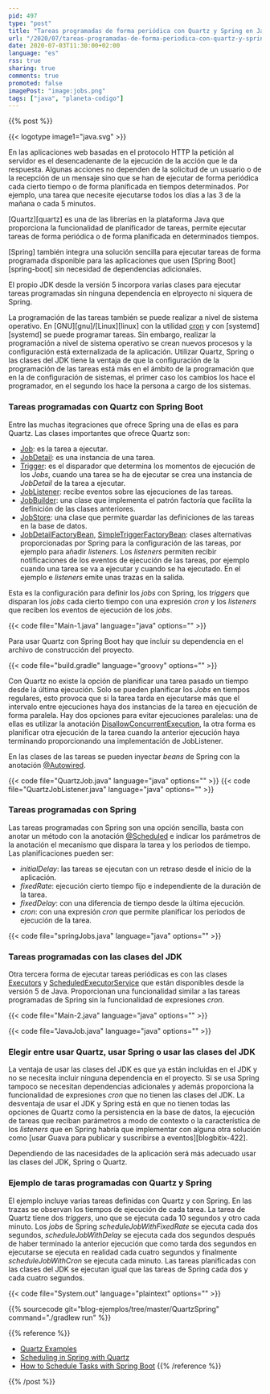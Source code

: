 ```yaml
---
pid: 497
type: "post"
title: "Tareas programadas de forma periódica con Quartz y Spring en Java"
url: "/2020/07/tareas-programadas-de-forma-periodica-con-quartz-y-spring-en-java/"
date: 2020-07-03T11:30:00+02:00
language: "es"
rss: true
sharing: true
comments: true
promoted: false
imagePost: "image:jobs.png"
tags: ["java", "planeta-codigo"]
---
```


{{% post %}}

{{< logotype image1="java.svg" >}}

En las aplicaciones web basadas en el protocolo HTTP la petición al servidor es el desencadenante de la ejecución de la acción que le da respuesta. Algunas acciones no dependen de la solicitud de un usuario o de la recepción de un mensaje sino que se han de ejecutar de forma periódica cada cierto tiempo o de forma planificada en tiempos determinados. Por ejemplo, una tarea que necesite ejecutarse todos los días a las 3 de la mañana o cada 5 minutos.

[Quartz][quartz] es una de las librerías en la plataforma Java que proporciona la funcionalidad de planificador de tareas, permite ejecutar tareas de forma periódica o de forma planificada en determinados tiempos. 

[Spring] también integra una solución sencilla para ejecutar tareas de forma programada disponible para las aplicaciones que usen [Spring Boot][spring-boot] sin necesidad de dependencias adicionales.

El propio JDK desde la versión 5 incorpora varias clases para ejecutar tareas programadas sin ninguna dependencia en elproyecto ni siquera de Spring.

La programación de las tareas también se puede realizar a nivel de sistema operativo. En [GNU][gnu]/[Linux][linux] con la utilidad [cron](https://wiki.archlinux.org/index.php/Cron) y con [systemd][systemd] se puede programar tareas. Sin embargo, realizar la programación a nivel de sistema operativo se crean nuevos procesos y la configuración está externalizada de la aplicación. Utilizar Quartz, Spring o las clases del JDK tiene la ventaja de que la configuración de la programación de las tareas está más en el ámbito de la programación que en la de configuración de sistemas, el primer caso los cambios los hace el programador, en el segundo los hace la persona a cargo de los sistemas.

### Tareas programadas con Quartz con Spring Boot

Entre las muchas itegraciones que ofrece Spring una de ellas es para Quartz. Las clases importantes que ofrece Quartz son:

* [Job](https://www.quartz-scheduler.org/api/2.3.0/org/quartz/Job.html): es la tarea a ejecutar.
* [JobDetail](https://www.quartz-scheduler.org/api/2.3.0/org/quartz/JobDetail.html): es una instancia de una tarea.
* [Trigger](https://www.quartz-scheduler.org/api/2.3.0/org/quartz/Trigger.html): es el disparador que determina los momentos de ejecución de los _Jobs_, cuando una tarea se ha de ejecutar se crea una instancia de _JobDetail_ de la tarea a ejecutar.
* [JobListener](https://www.quartz-scheduler.org/api/2.3.0/org/quartz/JobListener.html): recibe eventos sobre las ejecuciones de las tareas.
* [JobBuilder](https://www.quartz-scheduler.org/api/2.3.0/org/quartz/JobBuilder.html): una clase que implementa el patrón factoría que facilita la definición de las clases anteriores.
* [JobStore](https://www.quartz-scheduler.org/api/2.3.0/org/quartz/spi/JobStore.html): una clase que permite guardar las definiciones de las tareas en la base de datos.
* [JobDetailFactoryBean](https://docs.spring.io/spring-framework/docs/current/javadoc-api/org/springframework/scheduling/quartz/JobDetailFactoryBean.html), [SimpleTriggerFactoryBean](https://docs.spring.io/spring-framework/docs/current/javadoc-api/org/springframework/scheduling/quartz/SimpleTriggerFactoryBean.html): clases alternativas proporcionadas por Spring para la configuración de las tareas, por ejemplo para añadir _listeners_. Los _listeners_ permiten recibir notificaciones de los eventos de ejecución de las tareas, por ejemplo cuando una tarea se va a ejecutar y cuando se ha ejecutado. En el ejemplo e _listeners_ emite unas trazas en la salida.

Esta es la configuración para definir los _jobs_ con Spring, los _triggers_ que disparan los _jobs_ cada cierto tiempo con una expresión _cron_ y los _listeners_ que reciben los eventos de ejecución de los _jobs_.

{{< code file="Main-1.java" language="java" options="" >}}

Para usar Quartz con Spring Boot hay que incluir su dependencia en el archivo de construcción del proyecto.

{{< code file="build.gradle" language="groovy" options="" >}}

Con Quartz no existe la opción de planificar una tarea pasado un tiempo desde la última ejecución. Solo se pueden planificar los _Jobs_ en tiempos regulares, esto provoca que si la tarea tarda en ejecutarse más que el intervalo entre ejecuciones haya dos instancias de la tarea en ejecución de forma paralela. Hay dos opciones para evitar ejecuciones paralelas: una de ellas es utilizar la anotación [DisallowConcurrentExecution](https://www.quartz-scheduler.org/api/2.3.0/org/quartz/DisallowConcurrentExecution.html), la otra forma es planificar otra ejecución de la tarea cuando la anterior ejecución haya terminando proporcionando una implementación de JobListener.

En las clases de las tareas se pueden inyectar _beans_ de Spring con la anotación [@Autowired](https://docs.spring.io/spring-framework/docs/current/javadoc-api/org/springframework/beans/factory/annotation/Autowired.html).

{{< code file="QuartzJob.java" language="java" options="" >}}
{{< code file="QuartzJobListener.java" language="java" options="" >}}

### Tareas programadas con Spring

Las tareas programadas con Spring son una opción sencilla, basta con anotar un método con la anotación [@Scheduled](https://docs.spring.io/spring-framework/docs/current/javadoc-api/org/springframework/scheduling/annotation/Scheduled.html) e indicar los parámetros de la anotación el mecanismo que dispara la tarea y los periodos de tiempo. Las planificaciones pueden ser:

* _initialDelay_: las tareas se ejecutan con un retraso desde el inicio de la aplicación.
* _fixedRate_: ejecución cierto tiempo fijo e independiente de la duración de la tarea.
* _fixedDelay_: con una diferencia de tiempo desde la última ejecución.
* _cron_: con una expresión _cron_ que permite planificar los periodos de ejecución de la tarea.

{{< code file="springJobs.java" language="java" options="" >}}

### Tareas programadas con las clases del JDK

Otra tercera forma de ejecutar tareas periódicas es con las clases [Executors](javadoc11:java.base/java/util/concurrent/Executors.html) y [ScheduledExecutorService](javadoc11:java.base/java/util/concurrent/ScheduledExecutorService.html) que están disponibles desde la versión 5 de Java. Proporcionan una funcionalidad similar a las tareas programadas de Spring sin la funcionalidad de expresiones _cron_.

{{< code file="Main-2.java" language="java" options="" >}}

{{< code file="JavaJob.java" language="java" options="" >}}

### Elegir entre usar Quartz, usar Spring o usar las clases del JDK

La ventaja de usar las clases del JDK es que ya están incluidas en el JDK y no se necesita incluir ninguna dependencia en el proyecto. Si se usa Spring tampoco se necesitan dependencias adicionales y además proporciona la funcionalidad de expresiones _cron_ que no tienen las clases del JDK. La desventaja de usar el JDK y Spring está en que no tienen todas las opciones de Quartz como la persistencia en la base de datos, la ejecución de tareas que reciban parámetros a modo de contexto o la característica de los _listeners_ que en Spring habría que implementar con alguna otra solución como [usar Guava para publicar y suscribirse a eventos][blogbitix-422].

Dependiendo de las nacesidades de la aplicación será más adecuado usar las clases del JDK, Spring o Quartz.

### Ejemplo de taras programadas con Quartz y Spring

El ejemplo incluye varias tareas definidas con Quartz y con Spring. En las trazas se observan los tiempos de ejecución de cada tarea. La tarea de Quartz tiene dos _triggers_, uno que se ejecuta cada 10 segundos y otro cada minuto. Los _jobs_ de Spring _scheduleJobWithFixedRate_ se ejecuta cada dos segundos, _scheduleJobWithDelay_ se ejecuta cada dos segundos después de haber terminado la anterior ejecución que como tarda dos segundos en ejecutarse se ejecuta en realidad cada cuatro segundos y finalmente _scheduleJobWithCron_ se ejecuta cada minuto. Las tareas planificadas con las clases del JDK se ejecutan igual que las tareas de Spring cada dos y cada cuatro segundos.

{{< code file="System.out" language="plaintext" options="" >}}

{{% sourcecode git="blog-ejemplos/tree/master/QuartzSpring" command="./gradlew run" %}}

{{% reference %}}
* [Quartz Examples](http://www.quartz-scheduler.org/documentation/quartz-2.3.0/examples/)
* [Scheduling in Spring with Quartz](https://www.baeldung.com/spring-quartz-schedule)
* [How to Schedule Tasks with Spring Boot](https://www.callicoder.com/spring-boot-task-scheduling-with-scheduled-annotation/)
{{% /reference %}}

{{% /post %}}

